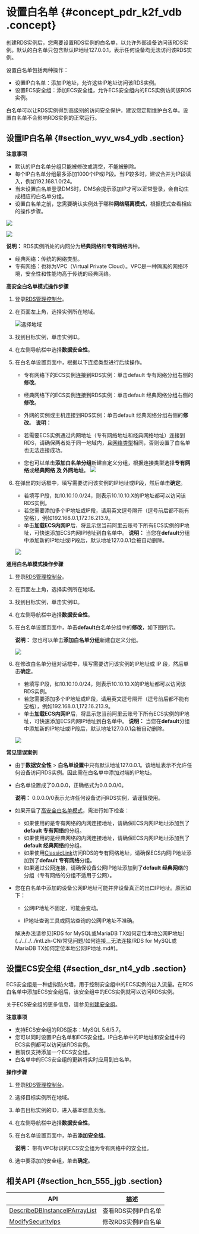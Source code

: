 # 设置白名单 {#concept_pdr_k2f_vdb .concept}

创建RDS实例后，您需要设置RDS实例的白名单，以允许外部设备访问该RDS实例。默认的白名单只包含默认IP地址127.0.0.1，表示任何设备均无法访问该RDS实例。

设置白名单包括两种操作：

-   设置IP白名单：添加IP地址，允许这些IP地址访问该RDS实例。
-   设置ECS安全组：添加ECS安全组，允许ECS安全组内的ECS实例访问该RDS实例。

白名单可以让RDS实例得到高级别的访问安全保护，建议您定期维护白名单。设置白名单不会影响RDS实例的正常运行。

## 设置IP白名单 {#section_wyv_ws4_ydb .section}

**注意事项**

-   默认的IP白名单分组只能被修改或清空，不能被删除。
-   每个IP白名单分组最多添加1000个IP或IP段。当IP较多时，建议合并为IP段填入，例如192.168.1.0/24。
-   当未设置白名单登录DMS时，DMS会提示添加IP才可以正常登录，会自动生成相应的白名单分组。
-   设置白名单之前，您需要确认实例处于哪种**网络隔离模式**，根据模式查看相应的操作步骤。

![](http://static-aliyun-doc.oss-cn-hangzhou.aliyuncs.com/assets/img/7816/156619391835435_zh-CN.png)

![](http://static-aliyun-doc.oss-cn-hangzhou.aliyuncs.com/assets/img/7816/156619391835436_zh-CN.png)

**说明：** RDS实例所处的内网分为**经典网络**和**专有网络**两种。

-   经典网络：传统的网络类型。
-   专有网络：也称为VPC（Virtual Private Cloud）。VPC是一种隔离的网络环境，安全性和性能均高于传统的经典网络。

**高安全白名单模式操作步骤**

1.  登录[RDS管理控制台](https://rds.console.aliyun.com/)。
2.  在页面左上角，选择实例所在地域。

    ![选择地域](http://static-aliyun-doc.oss-cn-hangzhou.aliyuncs.com/assets/img/7814/156619391936543_zh-CN.png)

3.  找到目标实例，单击实例ID。
4.  在左侧导航栏中选择**数据安全性**。
5.  在白名单设置页面中，根据以下连接类型进行后续操作。

    -   专有网络下的ECS实例连接到RDS实例：单击default 专有网络分组右侧的**修改**。
    -   经典网络下的ECS实例连接到RDS实例：单击default 经典网络分组右侧的**修改**。
    -   外网的实例或主机连接到RDS实例：单击default 经典网络分组右侧的**修改**。
    **说明：** 

    -   若需要ECS实例通过内网地址（专有网络地址和经典网络地址）连接到RDS，请确保两者处于同一地域内，且[网络类型](../../../../intl.zh-CN/用户指南/实例管理/切换网络类型.md#)相同，否则设置了白名单也无法连接成功。
    -   您也可以单击**添加白名单分组**新建自定义分组，根据连接类型选择**专有网络**或**经典网络 及 外网地址**。
    ![](http://static-aliyun-doc.oss-cn-hangzhou.aliyuncs.com/assets/img/7816/156619391935445_zh-CN.png)

6.  在弹出的对话框中，填写需要访问该实例的IP地址或IP段，然后单击**确定**。

    -   若填写IP段，如10.10.10.0/24，则表示10.10.10.X的IP地址都可以访问该RDS实例。
    -   若您需要添加多个IP地址或IP段，请用英文逗号隔开（逗号前后都不能有空格），例如192.168.0.1,172.16.213.9。
    -   单击**加载ECS内网IP**后，将显示您当前阿里云账号下所有ECS实例的IP地址，可快速添加ECS内网IP地址到白名单中。
    **说明：** 当您在**default**分组中添加新的IP地址或IP段后，默认地址127.0.0.1会被自动删除。

    ![](http://static-aliyun-doc.oss-cn-hangzhou.aliyuncs.com/assets/img/7816/15661939191795_zh-CN.png)


**通用白名单模式操作步骤**

1.  登录[RDS管理控制台](https://rds.console.aliyun.com/)。
2.  在页面左上角，选择实例所在地域。
3.  找到目标实例，单击实例ID。
4.  在左侧导航栏中选择**数据安全性**。
5.  在白名单设置页面中，单击**default**白名单分组中的**修改**，如下图所示。

    **说明：** 您也可以单击**添加白名单分组**新建自定义分组。

    ![](http://static-aliyun-doc.oss-cn-hangzhou.aliyuncs.com/assets/img/7816/15661939191794_zh-CN.png)

6.  在修改白名单分组对话框中，填写需要访问该实例的IP地址或 IP 段，然后单击**确定**。

    -   若填写IP段，如10.10.10.0/24，则表示10.10.10.X的IP地址都可以访问该RDS实例。
    -   若您需要添加多个IP地址或IP段，请用英文逗号隔开（逗号前后都不能有空格），例如192.168.0.1,172.16.213.9。
    -   单击**加载ECS内网IP**后，将显示您当前阿里云账号下所有ECS实例的IP地址，可快速添加ECS内网IP地址到白名单中。
    **说明：** 当您在**default**分组中添加新的IP地址或IP段后，默认地址127.0.0.1会被自动删除。

    ![](http://static-aliyun-doc.oss-cn-hangzhou.aliyuncs.com/assets/img/7816/15661939191795_zh-CN.png)


**常见错误案例**

-   由于**数据安全性** \> **白名单设置**中只有默认地址127.0.0.1。该地址表示不允许任何设备访问RDS实例。因此需在白名单中添加对端的IP地址。
-   白名单设置成了0.0.0.0，正确格式为0.0.0.0/0。

    **说明：** 0.0.0.0/0表示允许任何设备访问RDS实例，请谨慎使用。

-   如果开启了[高安全白名单模式](../../../../intl.zh-CN/用户指南/数据安全性/切换为高安全白名单模式.md#)，需进行如下检查：
    -   如果使用的是专有网络的内网连接地址，请确保ECS内网IP地址添加到了**default 专有网络**的分组。
    -   如果使用的是经典网络的内网连接地址，请确保ECS内网IP地址添加到了**default 经典网络**的分组。
    -   如果使用[ClassicLink](https://www.alibabacloud.com/help/zh/doc-detail/65412.htm)访问RDS的专有网络地址，请确保ECS内网IP地址添加到了**default 专有网络**分组。
    -   如果通过公网连接，请确保设备公网IP地址添加到了**default 经典网络**的分组（专有网络的分组不适用于公网）。
-   您在白名单中添加的设备公网IP地址可能并非设备真正的出口IP地址。原因如下：

    -   公网IP地址不固定，可能会变动。

    -   IP地址查询工具或网站查询的公网IP地址不准确。

    解决办法请参见[RDS for MySQL或MariaDB TX如何定位本地公网IP地址](../../../../intl.zh-CN/常见问题/如何连接__无法连接/RDS for MySQL或MariaDB TX如何定位本地公网IP地址.md#)。


## 设置ECS安全组 {#section_dsr_nt4_ydb .section}

ECS安全组是一种虚拟防火墙，用于控制安全组中的ECS实例的出入流量。在RDS白名单中添加ECS安全组后，该安全组中的ECS实例就可以访问RDS实例。

关于ECS安全组的更多信息，请参见[创建安全组](https://www.alibabacloud.com/help/doc-detail/25468.htm?spm=a2c63.p38356.a3.2.42187afeEXhLP9)。

**注意事项**

-   支持ECS安全组的RDS版本：MySQL 5.6/5.7。
-   您可以同时设置IP白名单和ECS安全组。IP白名单中的IP地址和安全组中的ECS实例都可以访问该RDS实例。
-   目前仅支持添加一个ECS安全组。
-   白名单中的ECS安全组的更新将实时应用到白名单。

**操作步骤**

1.  登录[RDS管理控制台](https://rds.console.aliyun.com/)。
2.  选择目标实例所在地域。
3.  单击目标实例的ID，进入基本信息页面。
4.  在左侧导航栏中选择**数据安全性**。
5.  在白名单设置页面中，单击**添加安全组**。

    **说明：** 带有VPC标识的ECS安全组为专有网络中的安全组。

6.  选中要添加的安全组，单击**确定**。

## 相关API {#section_hcn_555_jgb .section}

|API|描述|
|---|--|
|[DescribeDBInstanceIPArrayList](../../../../intl.zh-CN/API参考/安全管理/DescribeDBInstanceIPArrayList.md#)|查看RDS实例IP白名单|
|[ModifySecurityIps](../../../../intl.zh-CN/API参考/安全管理/ModifySecurityIps.md#)|修改RDS实例IP白名单|

